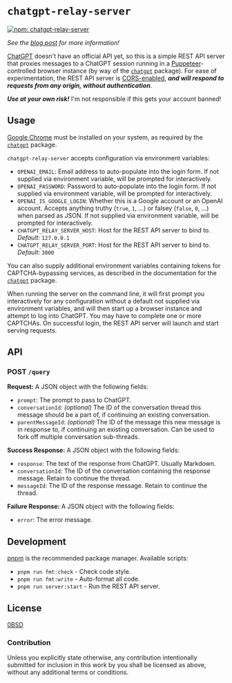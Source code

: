 # `chatgpt-relay-server`

[![npm: chatgpt-relay-server](https://img.shields.io/badge/npm-chatgpt--relay--server-0f80c0)](https://npmjs.com/package/chatgpt-relay-server)

*See the [blog post](https://spindas.dreamwidth.org/4207.html) for more information!*

[ChatGPT](https://chat.openai.com) doesn't have an official API yet, so this is a simple REST API server that proxies messages to a ChatGPT session running in a [Puppeteer](https://pptr.dev)-controlled browser instance (by way of the [`chatgpt`](https://www.npmjs.com/package/chatgpt) package). For ease of experimentation, the REST API server is [CORS-enabled](https://developer.mozilla.org/en-US/docs/Web/HTTP/CORS), ***and will respond to requests from any origin, without authentication***.

***Use at your own risk!*** I'm not responsible if this gets your account banned!

## Usage

[Google Chrome](https://www.google.com/chrome/) must be installed on your system, as required by the [`chatgpt`](https://www.npmjs.com/package/chatgpt) package.

`chatgpt-relay-server` accepts configuration via environment variables:

- `OPENAI_EMAIL`: Email address to auto-populate into the login form. If not supplied via environment variable, will be prompted for interactively.
- `OPENAI_PASSWORD`: Password to auto-populate into the login form. If not supplied via environment variable, will be prompted for interactively.
- `OPENAI_IS_GOOGLE_LOGIN`: Whether this is a Google account or an OpenAI account. Accepts anything truthy (`true`, `1`, ...) or falsey (`false`, `0`, ...) when parsed as JSON. If not supplied via environment variable, will be prompted for interactively.
- `CHATGPT_RELAY_SERVER_HOST`: Host for the REST API server to bind to. *Default:* `127.0.0.1`
- `CHATGPT_RELAY_SERVER_PORT`: Host for the REST API server to bind to. *Default:* `3000`

You can also supply additional environment variables containing tokens for CAPTCHA-bypassing services, as described in the documentation for the [`chatgpt`](https://github.com/transitive-bullshit/chatgpt-api/tree/77d1d8e0896a3ed087c70c0b71ed2091eb262717#captchas) package.

When running the server on the command line, it will first prompt you interactively for any configuration without a default not supplied via environment variables, and will then start up a browser instance and attempt to log into ChatGPT. You may have to complete one or more CAPTCHAs. On successful login, the REST API server will launch and start serving requests.

## API

### POST `/query`

**Request:** A JSON object with the following fields:

- `prompt`: The prompt to pass to ChatGPT.
- `conversationId`: *(optional)* The ID of the conversation thread this message should be a part of, if continuing an existing conversation.
- `parentMessageId`: *(optional)* The ID of the message this new message is in response to, if continuing an existing conversation. Can be used to fork off multiple conversation sub-threads.

**Success Response:** A JSON object with the following fields:

- `response`: The text of the response from ChatGPT. Usually Markdown.
- `conversationId`: The ID of the conversation containing the response message. Retain to continue the thread.
- `messageId`: The ID of the response message. Retain to continue the thread.

**Failure Response:** A JSON object with the following fields:

- `error`: The error message.

## Development

[pnpm](https://pnpm.io/) is the recommended package manager. Available scripts:

- `pnpm run fmt:check` - Check code style.
- `pnpm run fmt:write` - Auto-format all code.
- `pnpm run server:start` - Run the REST API server.

## License

[0BSD](LICENSE)

### Contribution

Unless you explicitly state otherwise, any contribution intentionally submitted for inclusion in this work by you shall be licensed as above, without any additional terms or conditions.
